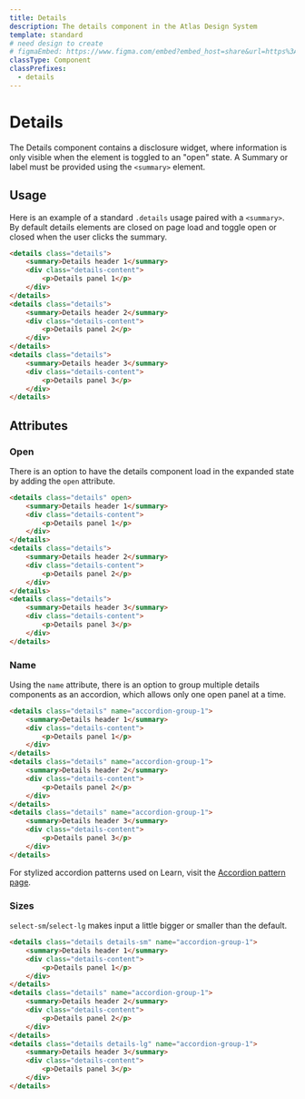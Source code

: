 ```yaml
---
title: Details
description: The details component in the Atlas Design System
template: standard
# need design to create
# figmaEmbed: https://www.figma.com/embed?embed_host=share&url=https%3A%2F%2Fwww.figma.com%2Ffile%2FuVA2amRR71yJZ0GS6RI6zL%2F%25F0%259F%258C%259E-Atlas-Design-Library%3Fnode-id%3D1488%253A35182
classType: Component
classPrefixes:
  - details
---
```


# Details

The Details component contains a disclosure widget, where information is only visible when the element is toggled to an "open" state. A Summary or label must be provided using the `<summary>` element.

## Usage

Here is an example of a standard `.details` usage paired with a `<summary>`. By default details elements are closed on page load and toggle open or closed when the user clicks the summary.

```html
<details class="details">
	<summary>Details header 1</summary>
	<div class="details-content">
		<p>Details panel 1</p>
	</div>
</details>
<details class="details">
	<summary>Details header 2</summary>
	<div class="details-content">
		<p>Details panel 2</p>
	</div>
</details>
<details class="details">
	<summary>Details header 3</summary>
	<div class="details-content">
		<p>Details panel 3</p>
	</div>
</details>
```

## Attributes

### Open

There is an option to have the details component load in the expanded state by adding the `open` attribute.

```html
<details class="details" open>
	<summary>Details header 1</summary>
	<div class="details-content">
		<p>Details panel 1</p>
	</div>
</details>
<details class="details">
	<summary>Details header 2</summary>
	<div class="details-content">
		<p>Details panel 2</p>
	</div>
</details>
<details class="details">
	<summary>Details header 3</summary>
	<div class="details-content">
		<p>Details panel 3</p>
	</div>
</details>
```

### Name

Using the `name` attribute, there is an option to group multiple details components as an accordion, which allows only one open panel at a time.

```html
<details class="details" name="accordion-group-1">
	<summary>Details header 1</summary>
	<div class="details-content">
		<p>Details panel 1</p>
	</div>
</details>
<details class="details" name="accordion-group-1">
	<summary>Details header 2</summary>
	<div class="details-content">
		<p>Details panel 2</p>
	</div>
</details>
<details class="details" name="accordion-group-1">
	<summary>Details header 3</summary>
	<div class="details-content">
		<p>Details panel 3</p>
	</div>
</details>
```

For stylized accordion patterns used on Learn, visit the [Accordion pattern page](../patterns/accordion.md).

### Sizes

`select-sm`/`select-lg` makes input a little bigger or smaller than the default.

```html
<details class="details details-sm" name="accordion-group-1">
	<summary>Details header 1</summary>
	<div class="details-content">
		<p>Details panel 1</p>
	</div>
</details>
<details class="details" name="accordion-group-1">
	<summary>Details header 2</summary>
	<div class="details-content">
		<p>Details panel 2</p>
	</div>
</details>
<details class="details details-lg" name="accordion-group-1">
	<summary>Details header 3</summary>
	<div class="details-content">
		<p>Details panel 3</p>
	</div>
</details>
```

